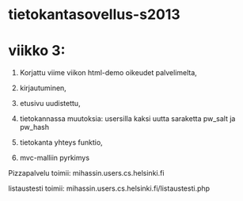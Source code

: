 tietokantasovellus-s2013
========================
viikko 3:
=========
1. Korjattu viime viikon html-demo oikeudet palvelimelta,

2. kirjautuminen,

3. etusivu uudistettu,

4. tietokannassa muutoksia: usersilla kaksi uutta saraketta pw_salt ja pw_hash

5. tietokanta yhteys funktio,

6. mvc-malliin pyrkimys

Pizzapalvelu toimii:
mihassin.users.cs.helsinki.fi

listaustesti toimii:
mihassin.users.cs.helsinki.fi/listaustesti.php
